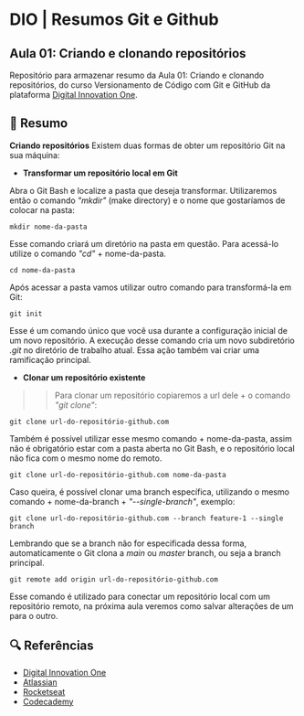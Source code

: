 
# DIO | Resumos Git e Github

## Aula 01: Criando e clonando repositórios

Repositório para armazenar resumo da Aula 01: Criando e clonando repositórios, do curso Versionamento de Código com Git e GitHub da plataforma [Digital Innovation One](https://web.dio.me/home).

## 📄 Resumo
**Criando repositórios**
Existem duas formas de obter um repositório Git na sua máquina:

- **Transformar um repositório local em Git** 

Abra o Git Bash e localize a pasta que deseja transformar. Utilizaremos então o comando _"mkdir"_ (make directory) e o nome que gostaríamos de colocar na pasta:
```
mkdir nome-da-pasta
```
Esse comando criará um diretório na pasta em questão. Para acessá-lo utilize o comando _"cd"_ + nome-da-pasta.
```
cd nome-da-pasta
```
Após acessar a pasta vamos utilizar outro comando para transformá-la em Git:
```
git init
```
Esse é um comando único que você usa durante a configuração inicial de um novo repositório. A execução desse comando cria um novo subdiretório _.git_ no diretório de trabalho atual. Essa ação também vai criar uma ramificação principal.

- **Clonar um repositório existente**
>>Para clonar um repositório copiaremos a url dele + o comando _"git clone"_:
```
git clone url-do-repositório-github.com
```
Também é possível utilizar esse mesmo comando + nome-da-pasta, assim não é obrigatório estar com a pasta aberta no Git Bash, e o repositório local não fica com o mesmo nome do remoto.
```
git clone url-do-repositório-github.com nome-da-pasta
```
Caso queira, é possível clonar uma branch específica, utilizando o mesmo comando + nome-da-branch + _"--single-branch"_, exemplo:
```
git clone url-do-repositório-github.com --branch feature-1 --single branch
```
Lembrando que se a branch não for especificada dessa forma, automaticamente o Git clona a _main_ ou _master_ branch, ou seja a branch principal.

```
git remote add origin url-do-repositório-github.com
```
Esse comando é utilizado para conectar um repositório local com um repositório remoto, na próxima aula veremos como salvar alterações de um para o outro.


## 🔍 Referências 
- [Digital Innovation One](https://web.dio.me/home)
- [Atlassian](https://www.atlassian.com/br)
- [Rocketseat](https://blog.rocketseat.com.br/como-fazer-um-bom-readme/)
- [Codecademy](https://www.codecademy.com/resources/docs/markdown)